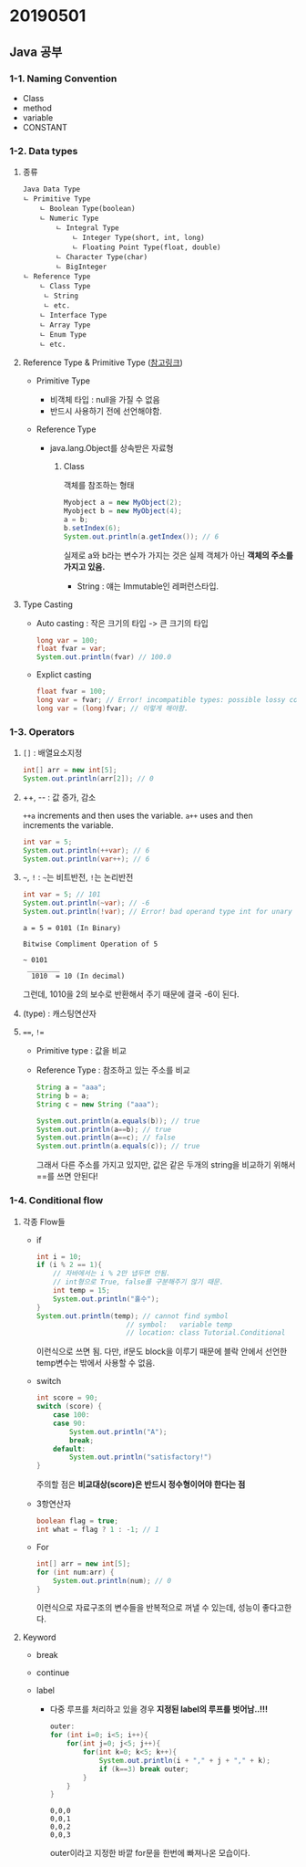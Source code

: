 # 20190501

## Java 공부

### 1-1. Naming Convention

* Class
* method
* variable
* CONSTANT

### 1-2. Data types

1. 종류

   ```
   Java Data Type 
   ㄴ Primitive Type
       ㄴ Boolean Type(boolean)
       ㄴ Numeric Type
           ㄴ Integral Type
               ㄴ Integer Type(short, int, long)
               ㄴ Floating Point Type(float, double)
           ㄴ Character Type(char)
           ㄴ BigInteger
   ㄴ Reference Type
       ㄴ Class Type
       	ㄴ String
       	ㄴ etc.
       ㄴ Interface Type
       ㄴ Array Type
       ㄴ Enum Type
       ㄴ etc.
   ```

2. Reference Type & Primitive Type ([참고링크](<https://jdm.kr/blog/213>))

   * Primitive Type 

     * 비객체 타입 : null을 가질 수 없음
     * 반드시 사용하기 전에 선언해야함.

   * Reference Type

     * java.lang.Object를 상속받은 자료형

       1. Class

          객체를 참조하는 형태

          ```java
          Myobject a = new MyObject(2);
          Myobject b = new MyObject(4);
          a = b;
          b.setIndex(6);
          System.out.println(a.getIndex()); // 6
          ```

          실제로 a와 b라는 변수가 가지는 것은 실제 객체가 아닌 **객체의 주소를 가지고 있음.**

          * String : 얘는 Immutable인 레퍼런스타입.

3. Type Casting

   * Auto casting : 작은 크기의 타입 -> 큰 크기의 타입

     ```java
     long var = 100;
     float fvar = var;
     System.out.println(fvar) // 100.0
     ```

   * Explict casting

     ```java
     float fvar = 100;
     long var = fvar; // Error! incompatible types: possible lossy conversion from float to long
     long var = (long)fvar; // 이렇게 해야함.
     ```

### 1-3. Operators

1. `[]` : 배열요소지정

   ```java
   int[] arr = new int[5];
   System.out.println(arr[2]); // 0
   ```

2. ++, -- : 값 증가, 감소

   `++a` increments and then uses the variable.
   `a++` uses and then increments the variable.

   ```java
   int var = 5;
   System.out.println(++var); // 6
   System.out.println(var++); // 6
   ```

3. `~`, `!`  : `~`는 비트반전, `!`는 논리반전

   ```java
   int var = 5; // 101
   System.out.println(~var); // -6
   System.out.println(!var); // Error! bad operand type int for unary operator '!'
   ```

   ```
   a = 5 = 0101 (In Binary)
   
   Bitwise Compliment Operation of 5
   
   ~ 0101
    ________
     1010  = 10 (In decimal) 
   ```

   그런데, 1010을 2의 보수로 반환해서 주기 때문에 결국 -6이 된다.

4. (type) : 캐스팅연산자

5. `==`, `!=`

   * Primitive type : 값을 비교

   * Reference Type : 참조하고 있는 주소를 비교

     ```java
     String a = "aaa";
     String b = a;
     String c = new String ("aaa");
     
     System.out.println(a.equals(b)); // true
     System.out.println(a==b); // true
     System.out.println(a==c); // false
     System.out.println(a.equals(c)); // true
     ```

     그래서 다른 주소를 가지고 있지만, 값은 같은 두개의 string을 비교하기 위해서 ==를 쓰면 안된다!

### 1-4.  Conditional flow

1. 각종 Flow들

   - if

     ```java
     int i = 10;
     if (i % 2 == 1){
         // 자바에서는 i % 2만 냅두면 안됨.
         // int형으로 True, false를 구분해주기 않기 때문.
         int temp = 15;
         System.out.println("홀수"); 
     }
     System.out.println(temp); // cannot find symbol
                           // symbol:   variable temp
                           // location: class Tutorial.Conditional
     ```

     이런식으로 쓰면 됨. 다만, if문도 block을 이루기 때문에 블락 안에서 선언한 temp변수는 밖에서 사용할 수 없음.

   - switch

     ```java
     int score = 90;
     switch (score) {
         case 100:
         case 90:
             System.out.println("A");
             break;
         default:
             System.out.println("satisfactory!")
     }
     ```

     주의할 점은 **비교대상(score)은 반드시 정수형이어야 한다는 점**

   - 3항연산자

     ```java
     boolean flag = true;
     int what = flag ? 1 : -1; // 1
     ```

   - For

     ```java
     int[] arr = new int[5];
     for (int num:arr) {
         System.out.println(num); // 0
     }
     ```

     이런식으로 자료구조의 변수들을 반복적으로 꺼낼 수 있는데, 성능이 좋다고한다.

2. Keyword

   * break

   * continue

   * label

     * 다중 루프를 처리하고 있을 경우 **지정된 label의 루프를 벗어남..!!!**

       ```java
       outer:
       for (int i=0; i<5; i++){
           for(int j=0; j<5; j++){
               for(int k=0; k<5; k++){
                   System.out.println(i + "," + j + "," + k);
                   if (k==3) break outer;
               }
           }
       }
       ```

       ```
       0,0,0
       0,0,1
       0,0,2
       0,0,3
       ```

       outer이라고 지정한 바깥 for문을 한번에 빠져나온 모습이다.



